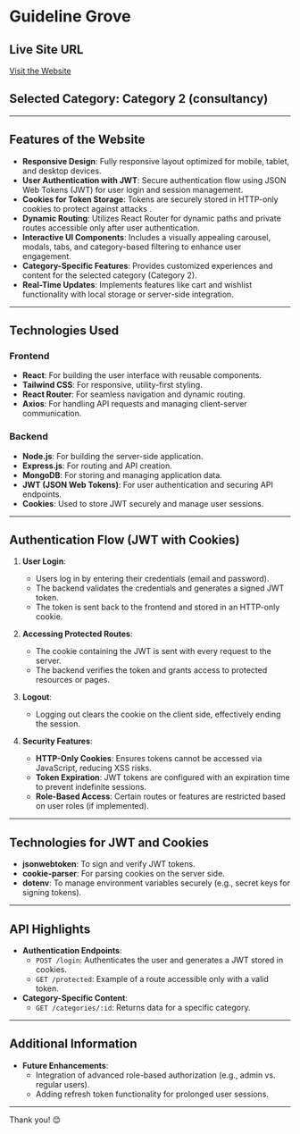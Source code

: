 # Guideline Grove

## Live Site URL
[Visit the Website](https://consultation-service-27d2a.web.app/)

## Selected Category: Category 2 (consultancy)

---

## Features of the Website
- **Responsive Design**: Fully responsive layout optimized for mobile, tablet, and desktop devices.
- **User Authentication with JWT**: Secure authentication flow using JSON Web Tokens (JWT) for user login and session management.
- **Cookies for Token Storage**: Tokens are securely stored in HTTP-only cookies to protect against  attacks .
- **Dynamic Routing**: Utilizes React Router for dynamic paths and private routes accessible only after user authentication.
- **Interactive UI Components**: Includes a visually appealing carousel, modals, tabs, and category-based filtering to enhance user engagement.
- **Category-Specific Features**: Provides customized experiences and content for the selected category (Category 2).
- **Real-Time Updates**: Implements features like cart and wishlist functionality with local storage or server-side integration.

---

## Technologies Used

### Frontend
- **React**: For building the user interface with reusable components.
- **Tailwind CSS**: For responsive, utility-first styling.
- **React Router**: For seamless navigation and dynamic routing.
- **Axios**: For handling API requests and managing client-server communication.

### Backend
- **Node.js**: For building the server-side application.
- **Express.js**: For routing and API creation.
- **MongoDB**: For storing and managing application data.
- **JWT (JSON Web Tokens)**: For user authentication and securing API endpoints.
- **Cookies**: Used to store JWT securely and manage user sessions.

---

## Authentication Flow (JWT with Cookies)
1. **User Login**:
   - Users log in by entering their credentials (email and password).
   - The backend validates the credentials and generates a signed JWT token.
   - The token is sent back to the frontend and stored in an HTTP-only cookie.

2. **Accessing Protected Routes**:
   - The cookie containing the JWT is sent with every request to the server.
   - The backend verifies the token and grants access to protected resources or pages.

3. **Logout**:
   - Logging out clears the cookie on the client side, effectively ending the session.

4. **Security Features**:
   - **HTTP-Only Cookies**: Ensures tokens cannot be accessed via JavaScript, reducing XSS risks.
   - **Token Expiration**: JWT tokens are configured with an expiration time to prevent indefinite sessions.
   - **Role-Based Access**: Certain routes or features are restricted based on user roles (if implemented).

---

## Technologies for JWT and Cookies
- **jsonwebtoken**: To sign and verify JWT tokens.
- **cookie-parser**: For parsing cookies on the server side.
- **dotenv**: To manage environment variables securely (e.g., secret keys for signing tokens).

---

## API Highlights
- **Authentication Endpoints**:
  - `POST /login`: Authenticates the user and generates a JWT stored in cookies.
  - `GET /protected`: Example of a route accessible only with a valid token.
- **Category-Specific Content**:
  - `GET /categories/:id`: Returns data for a specific category.

---

## Additional Information
- **Future Enhancements**:
  - Integration of advanced role-based authorization (e.g., admin vs. regular users).
  - Adding refresh token functionality for prolonged user sessions.

---

Thank you! 😊

